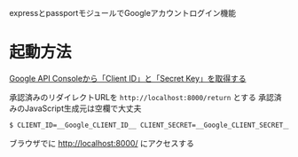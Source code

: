 expressとpassportモジュールでGoogleアカウントログイン機能

# 起動方法

[Google API Consoleから「Client ID」と「Secret Key」を取得する](http://ablogcms.io/hands-on/snsLogin.html)

承認済みのリダイレクトURLを `http://localhost:8000/return` とする
承認済みのJavaScript生成元は空欄で大丈夫

```bash
$ CLIENT_ID=__Google_CLIENT_ID__ CLIENT_SECRET=__Google_CLIENT_SECRET__ node server.js
```

ブラウザでに [http://localhost:8000/](http://localhost:8000/) にアクセスする



